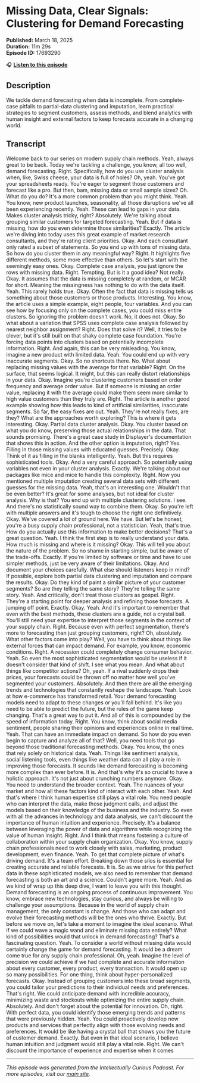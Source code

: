 # Missing Data, Clear Signals: Clustering for Demand Forecasting

**Published:** March 18, 2025  
**Duration:** 11m 29s  
**Episode ID:** 17693290

🎧 **[Listen to this episode](https://intellectuallycurious.buzzsprout.com/2529712/episodes/17693290-missing-data-clear-signals-clustering-for-demand-forecasting)**

## Description

We tackle demand forecasting when data is incomplete. From complete-case pitfalls to partial-data clustering and imputation, learn practical strategies to segment customers, assess methods, and blend analytics with human insight and external factors to keep forecasts accurate in a changing world.

## Transcript

Welcome back to our series on modern supply chain methods. Yeah, always great to be back. Today we're tackling a challenge, you know, all too well, demand forecasting. Right. Specifically, how do you use cluster analysis when, like, Swiss cheese, your data is full of holes? Oh, yeah. You've got your spreadsheets ready. You're eager to segment those customers and forecast like a pro. But then, bam, missing data or small sample sizes? Oh. What do you do? It's a more common problem than you might think. Yeah. You know, new product launches, seasonality, all those disruptions we've all been experiencing recently. Yeah. These can lead to gaps in your data. Makes cluster analysis tricky, right? Absolutely. We're talking about grouping similar customers for targeted forecasting. Yeah. But if data is missing, how do you even determine those similarities? Exactly. The article we're diving into today uses this great example of market research consultants, and they're rating client priorities. Okay. And each consultant only rated a subset of statements. So you end up with tons of missing data. So how do you cluster them in any meaningful way? Right. It highlights five different methods, some more effective than others. So let's start with the seemingly easy ones. Okay. Complete case analysis, you just ignore the rows with missing data. Right. Tempting. But is it a good idea? Not really. Okay. It assumes that the data is missing completely at random, or MCAR for short. Meaning the missingness has nothing to do with the data itself. Yeah. This rarely holds true. Okay. Often the fact that data is missing tells us something about those customers or those products. Interesting. You know, the article uses a simple example, eight people, four variables. And you can see how by focusing only on the complete cases, you could miss entire clusters. So ignoring the problem doesn't work. No, it does not. Okay. So what about a variation that SPSS uses complete case analysis followed by nearest neighbor assignment? Right. Does that solve it? Well, it tries to be clever, but it's still built on that shaky complete case foundation. You're forcing data points into clusters based on potentially incomplete information. Right. And again, this can be very misleading. You know, imagine a new product with limited data. Yeah. You could end up with very inaccurate segments. Okay. So no shortcuts there. No. What about replacing missing values with the average for that variable? Right. On the surface, that seems logical. It might, but this can really distort relationships in your data. Okay. Imagine you're clustering customers based on order frequency and average order value. But if someone is missing an order value, replacing it with the average could make them seem more similar to high value customers than they truly are. Right. The article is another good example showing how this leads to kind of artificial similarities, inaccurate segments. So far, the easy fixes are out. Yeah. They're not really fixes, are they? What are the approaches worth exploring? This is where it gets interesting. Okay. Partial data cluster analysis. Okay. You cluster based on what you do know, preserving those actual relationships in the data. That sounds promising. There's a great case study in Displayer's documentation that shows this in action. And the other option is imputation, right? Yes. Filling in those missing values with educated guesses. Precisely. Okay. Think of it as filling in the blanks intelligently. Yeah. But this requires sophisticated tools. Okay. And a very careful approach. So potentially using variables not even in your cluster analysis. Exactly. We're talking about our packages like mice and mice to handle this complexity. Right. Now you mentioned multiple imputation creating several data sets with different guesses for the missing data. Yeah, that's an interesting one. Wouldn't that be even better? It's great for some analyses, but not ideal for cluster analysis. Why is that? You end up with multiple clustering solutions. I see. And there's no statistically sound way to combine them. Okay. So you're left with multiple answers and it's tough to choose the right one definitively. Okay. We've covered a lot of ground here. We have. But let's be honest, you're a busy supply chain professional, not a statistician. Yeah, that's true. How do you actually use this information to make better decisions? That's a great question. Yeah. I think the first step is to really understand your data. How much is missing and where is it missing? Okay. This will tell you about the nature of the problem. So no shame in starting simple, but be aware of the trade-offs. Exactly. If you're limited by software or time and have to use simpler methods, just be very aware of their limitations. Okay. And document your choices carefully. What else should listeners keep in mind? If possible, explore both partial data clustering and imputation and compare the results. Okay. Do they kind of paint a similar picture of your customer segments? So are they telling the same story? They're telling the same story. Yeah. And critically, don't treat those clusters as gospel. Right. They're a starting point for deeper analysis and refining those forecasts. A jumping off point. Exactly. Okay. Yeah. And it's important to remember that even with the best methods, these clusters are a guide, not a crystal ball. You'll still need your expertise to interpret those segments in the context of your supply chain. Right. Because even with perfect segmentation, there's more to forecasting than just grouping customers, right? Oh, absolutely. What other factors come into play? Well, you have to think about things like external forces that can impact demand. For example, you know, economic conditions. Right. A recession could completely change consumer behavior. Yeah. So even the most sophisticated segmentation would be useless if it doesn't consider that kind of shift. I see what you mean. And what about things like competitor actions? Oh, yeah. If a rival suddenly drops their prices, your forecasts could be thrown off no matter how well you've segmented your customers. Absolutely. And then there are all the emerging trends and technologies that constantly reshape the landscape. Yeah. Look at how e-commerce has transformed retail. Your demand forecasting models need to adapt to these changes or you'll fall behind. It's like you need to be able to predict the future, but the rules of the game keep changing. That's a great way to put it. And all of this is compounded by the speed of information today. Right. You know, think about social media sentiment, people sharing their opinions and experiences online in real time. Yeah. That can have an immediate impact on demand. So how do you even begin to capture and analyze all of that? Well, you need tools that go beyond those traditional forecasting methods. Okay. You know, the ones that rely solely on historical data. Yeah. Things like sentiment analysis, social listening tools, even things like weather data can all play a role in improving those forecasts. It sounds like demand forecasting is becoming more complex than ever before. It is. And that's why it's so crucial to have a holistic approach. It's not just about crunching numbers anymore. Okay. You need to understand the broader context. Yeah. The nuances of your market and how all these factors kind of interact with each other. Yeah. And that's where I think human expertise still plays a vital role. You need people who can interpret the data, make those judgment calls, and adjust the models based on their knowledge of the business and the industry. So even with all the advances in technology and data analysis, we can't discount the importance of human intuition and experience. Precisely. It's a balance between leveraging the power of data and algorithms while recognizing the value of human insight. Right. And I think that means fostering a culture of collaboration within your supply chain organization. Okay. You know, supply chain professionals need to work closely with sales, marketing, product development, even finance. Yeah. To get that complete picture of what's driving demand. It's a team effort. Breaking down those silos is essential for creating accurate and reliable forecasts. It is. So as we strive for this perfect data in these sophisticated models, we also need to remember that demand forecasting is both an art and a science. Couldn't agree more. Yeah. And as we kind of wrap up this deep dive, I want to leave you with this thought. Demand forecasting is an ongoing process of continuous improvement. You know, embrace new technologies, stay curious, and always be willing to challenge your assumptions. Because in the world of supply chain management, the only constant is change. And those who can adapt and evolve their forecasting methods will be the ones who thrive. Exactly. But before we move on, let's take a moment to imagine the ideal scenario. What if we could wave a magic wand and eliminate missing data entirely? What kind of possibilities would that unlock in demand forecasting? That's a fascinating question. Yeah. To consider a world without missing data would certainly change the game for demand forecasting. It would be a dream come true for any supply chain professional. Oh, yeah. Imagine the level of precision we could achieve if we had complete and accurate information about every customer, every product, every transaction. It would open up so many possibilities. For one thing, think about hyper-personalized forecasts. Okay. Instead of grouping customers into these broad segments, you could tailor your predictions to their individual needs and preferences. That's right. We could anticipate demand with incredible accuracy, minimizing waste and stockouts while optimizing the entire supply chain. Absolutely. And don't forget about the potential for innovation. Oh, right. With perfect data, you could identify those emerging trends and patterns that were previously hidden. Yeah. You could proactively develop new products and services that perfectly align with those evolving needs and preferences. It would be like having a crystal ball that shows you the future of customer demand. Exactly. But even in that ideal scenario, I believe human intuition and judgment would still play a vital role. Right. We can't discount the importance of experience and expertise when it comes

---
*This episode was generated from the Intellectually Curious Podcast. For more episodes, visit our [main site](https://intellectuallycurious.buzzsprout.com).*
